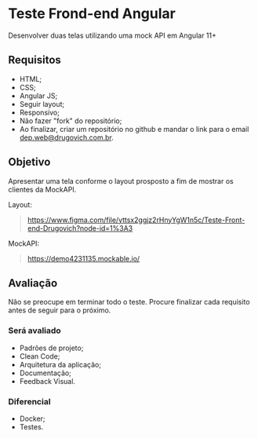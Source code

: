 # Teste Frond-end Angular

Desenvolver duas telas utilizando uma mock API em Angular 11+

## Requisitos
- HTML;
- CSS;
- Angular JS;
- Seguir layout;
- Responsivo;
- Não fazer "fork" do repositório;
- Ao finalizar, criar um repositório no github e mandar o link para o email <dep.web@drugovich.com.br>.

## Objetivo

Apresentar uma tela conforme o layout prosposto a fim de mostrar os clientes da MockAPI.

Layout:
> https://www.figma.com/file/yttsx2ggjz2rHnyYgW1n5c/Teste-Front-end-Drugovich?node-id=1%3A3

MockAPI:
> https://demo4231135.mockable.io/

## Avaliação

Não se preocupe em terminar todo o teste. Procure finalizar cada requisito antes de seguir para o próximo.

### Será avaliado

- Padrões de projeto;
- Clean Code;
- Arquitetura da aplicação;
- Documentação;
- Feedback Visual.

### Diferencial

- Docker;
- Testes.
